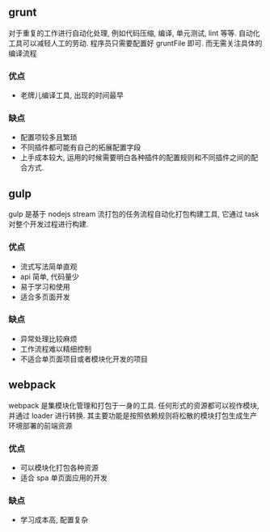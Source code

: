 ## grunt

对于重复的工作进行自动化处理, 例如代码压缩, 编译, 单元测试, lint 等等. 自动化工具可以减轻人工的劳动. 程序员只需要配置好 gruntFile 即可. 而无需关注具体的编译流程

### 优点

- 老牌儿编译工具, 出现的时间最早

### 缺点

- 配置项较多且繁琐
- 不同插件都可能有自己的拓展配置字段
- 上手成本较大, 运用的时候需要明白各种插件的配置规则和不同插件之间的配合方式.

## gulp

gulp 是基于 nodejs stream 流打包的任务流程自动化打包构建工具, 它通过 task 对整个开发过程进行构建.

### 优点

- 流式写法简单直观
- api 简单, 代码量少
- 易于学习和使用
- 适合多页面开发

### 缺点

- 异常处理比较麻烦
- 工作流程难以精细控制
- 不适合单页面项目或者模块化开发的项目

## webpack

webpack 是集模块化管理和打包于一身的工具. 任何形式的资源都可以视作模块, 并通过 loader 进行转换. 其主要功能是按照依赖规则将松散的模块打包生成生产环境部署的前端资源

### 优点

- 可以模块化打包各种资源
- 适合 spa 单页面应用的开发

### 缺点

- 学习成本高, 配置复杂


